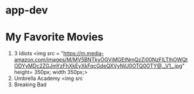 # app-dev
# My Favorite Movies

1. 3 Idiots
<img src = "https://m.media-amazon.com/images/M/MV5BNTkyOGVjMGEtNmQzZi00NzFlLTlhOWQtODYyMDc2ZGJmYzFhXkEyXkFqcGdeQXVyNjU0OTQ0OTY@._V1_.jpg" height= 350px; width 350px;>
2. Umbrella Academy
<img src 
3. Breaking Bad

